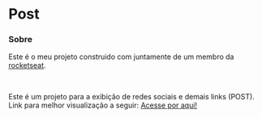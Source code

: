 # Post
<h3>Sobre</h3>
<p> Este é o meu projeto construido com juntamente de um membro da <a href="rocketseat.com">rocketseat</a>.</p>
<br>
<p> Este é um projeto para a exibição de redes sociais e demais links (POST). Link para melhor visualização a seguir: <a href="https://crazyfoxy021.github.io/Post/">Acesse por aqui!</a>
